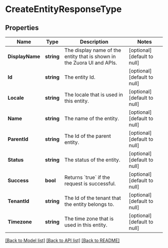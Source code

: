 # CreateEntityResponseType

## Properties
Name | Type | Description | Notes
------------ | ------------- | ------------- | -------------
**DisplayName** | **string** | The display name of the entity that is shown in the Zuora UI and APIs. | [optional] [default to null]
**Id** | **string** | The entity Id. | [optional] [default to null]
**Locale** | **string** | The locale that is used in this entity. | [optional] [default to null]
**Name** | **string** | The name of the entity. | [optional] [default to null]
**ParentId** | **string** | The Id of the parent entity. | [optional] [default to null]
**Status** | **string** | The status of the entity. | [optional] [default to null]
**Success** | **bool** | Returns &#x60;true&#x60; if the request is successful. | [optional] [default to null]
**TenantId** | **string** | The Id of the tenant that the entity belongs to. | [optional] [default to null]
**Timezone** | **string** | The time zone that is used in this entity. | [optional] [default to null]

[[Back to Model list]](../README.md#documentation-for-models) [[Back to API list]](../README.md#documentation-for-api-endpoints) [[Back to README]](../README.md)


